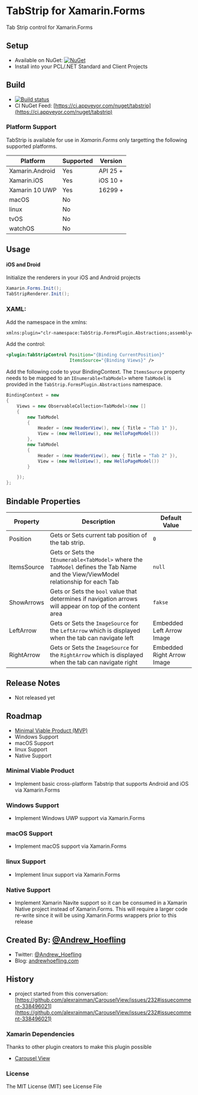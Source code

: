 # TabStrip for Xamarin.Forms
Tab Strip control for Xamarin.Forms

## Setup

* Available on NuGet: [![NuGet](https://img.shields.io/nuget/v/TabStrip.svg?label=NuGet)](https://www.nuget.org/packages/TabStrip)
* Install into your PCL/.NET Standard and Client Projects

## Build

* [![Build status](https://ci.appveyor.com/api/projects/status/d0frm6gffguiclpy?svg=true)](https://ci.appveyor.com/project/ahoefling/tabstrip)
* CI NuGet Feed: [https://ci.appveyor.com/nuget/tabstrip](https://ci.appveyor.com/nuget/tabstrip)
    
### Platform Support
TabStrip is available for use in *Xamarin.Forms* only targetting the following supported platforms.

| Platform         | Supported | Version     |
|------------------|-----------|-------------|
| Xamarin.Android  | Yes       | API 25 +    |
| Xamarin.iOS      | Yes       | iOS 10 +    |
| Xamarin 10 UWP   | Yes       | 16299  +    |
| macOS            | No        |             |
| linux            | No        |             |
| tvOS             | No        |             |
| watchOS          | No        |             |


## Usage ##

#### iOS and Droid ####
Initialize the renderers in your iOS and Android projects

```c#
Xamarin.Forms.Init();
TabStripRenderer.Init();
```

### XAML: ####

Add the namespace in the xmlns:

```xml
xmlns:plugin="clr-namespace:TabStrip.FormsPlugin.Abstractions;assembly=TabStrip.FormsPlugin.Abstractions"
```

Add the control:

```xml
<plugin:TabStripControl Position="{Binding CurrentPosition}"
                        ItemsSource="{Binding Views}" />
```

Add the following code to your BindingContext. The `ItemsSource` property needs to be mapped to an `IEnumerable<TabModel>` where `TabModel` is provided in the `TabStrip.FormsPlugin.Abstractions` namespace.
```c#
BindingContext = new 
{
	Views = new ObservableCollection<TabModel>(new [] 
	{
		new TabModel
        {
            Header = (new HeaderView(), new { Title = "Tab 1" }),
            View = (new HelloView(), new HelloPageModel())
        },
        new TabModel
        {
            Header = (new HeaderView(), new { Title = "Tab 2" }),
            View = (new HelloView(), new HelloPageModel())
        }

	});
};
```

## Bindable Properties

| Property    | Description                                                                                                                         | Default Value              |
|-------------|-------------------------------------------------------------------------------------------------------------------------------------|----------------------------|
| Position    | Gets or Sets current tab position of the tab strip.                                                                                 | `0`                        |
| ItemsSource | Gets or Sets the `IEnumerable<TabModel>` where the `TabModel` defines the Tab Name and the View/ViewModel relationship for each Tab | `null`                     |
| ShowArrows  | Gets or Sets the `bool` value that determines if navigation arrows will appear on top of the content area                           | `fakse`                    |
| LeftArrow   | Gets or Sets the `ImageSource` for the `LeftArrow` which is displayed when the tab can navigate left                                | Embedded Left Arrow Image  |
| RightArrow  | Gets or Sets the `ImageSource` for the `RightArrow` which is displayed when the tab can navigate right                              | Embedded Right Arrow Image |

## Release Notes

* Not released yet

## Roadmap

* [Minimal Viable Product (MVP)](https://github.com/ahoefling/TabStrip/wiki/Minimal-Viable-Product)
* Windows Support
* macOS Support
* linux Support
* Native Support

### Minimal Viable Product

* Implement basic cross-platform Tabstrip that supports Android and iOS via Xamarin.Forms

### Windows Support

* Implement Windows UWP support via Xamarin.Forms

### macOS Support

* Implement macOS support via Xamarin.Forms

### linux Support

* Implement linux support via Xamarin.Forms

### Native Support

* Implement Xamarin Navite support so it can be consumed in a Xamarin Native project instead of Xamarin.Forms. This will require a larger code re-write since it will be using Xamarin.Forms wrappers prior to this release

## Created By: [@Andrew_Hoefling](https://twitter.com/andrew_hoefling)

* Twitter: [@Andrew_Hoefling](https://twitter.com/andrew_hoefling)
* Blog: [andrewhoefling.com](http://www.andrewhoefling.com)

## History

* project started from this conversation: [https://github.com/alexrainman/CarouselView/issues/232#issuecomment-338496021](https://github.com/alexrainman/CarouselView/issues/232#issuecomment-338496021)

### Xamarin Dependencies

Thanks to other plugin creators to make this plugin possible

* [Carousel View](https://github.com/alexrainman/CarouselView)

### License

The MIT License (MIT) see License File